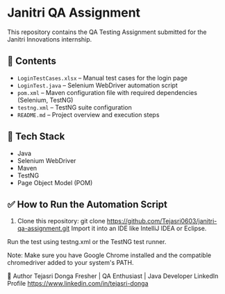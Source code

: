 # Janitri QA Assignment

This repository contains the QA Testing Assignment submitted for the Janitri Innovations internship.

## 📁 Contents

- `LoginTestCases.xlsx` – Manual test cases for the login page
- `LoginTest.java` – Selenium WebDriver automation script
- `pom.xml` – Maven configuration file with required dependencies (Selenium, TestNG)
- `testng.xml` – TestNG suite configuration
- `README.md` – Project overview and execution steps

## 🧪 Tech Stack

- Java
- Selenium WebDriver
- Maven
- TestNG
- Page Object Model (POM)

## ✅ How to Run the Automation Script

1. Clone this repository:
 git clone https://github.com/Tejasri0603/janitri-qa-assignment.git
Import it into an IDE like IntelliJ IDEA or Eclipse.

Run the test using testng.xml or the TestNG test runner.

Note: Make sure you have Google Chrome installed and the compatible chromedriver added to your system's PATH.

💬 Author
Tejasri Donga
Fresher | QA Enthusiast | Java Developer
LinkedIn Profile https://www.linkedin.com/in/tejasri-donga


